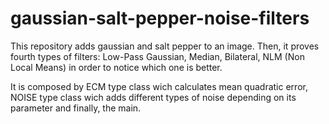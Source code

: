 # gaussian-salt-pepper-noise-filters
This repository adds gaussian and salt pepper to an image. Then, it proves fourth types of filters: Low-Pass Gaussian, Median, Bilateral, NLM (Non Local Means) in order to notice which one is better.


It is composed by ECM type class wich calculates mean quadratic error, NOISE type class wich adds different types of noise depending on its parameter and finally, the main.
